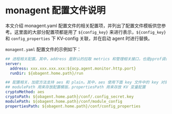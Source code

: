 # monagent 配置文件说明

本文介绍  monagent.yaml 配置文件的相关配置项，并列出了配置文件模板供您参考。这里面的大部分配置项都是用了 `${config_key}` 来进行表示，`${config_key}` 和 `config_properties` 下 KV-config 关联，并在启动 agent 时进行替换。

`monagent.yaml` 配置文件的示例如下：

```yaml
## 进程相关配置。其中，address 是默认的拉取 metrics 和管理相关接口，也是pprof调试端口。
server:
  address: xxx.xxx.xxx.xxx:${ocp.agent.monitor.http.port}
  runDir: ${obagent.home.path}/run

## 配置相关，加密方法支持 aes 和 plain。其中，aes 使用下面 key 文件中的 key 对需要加密的配置项进行加密。
## modulePath 用来存放配置模版，propertiesPath 用来存放 KV 变量配置
cryptoMethod: aes
cryptoPath: ${obagent.home.path}/conf/.config_secret.key
modulePath: ${obagent.home.path}/conf/module_config
propertiesPath: ${obagent.home.path}/conf/config_properties
```
